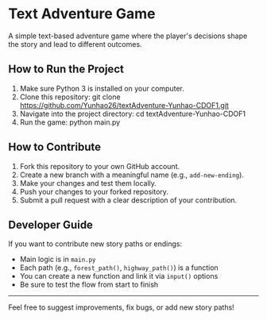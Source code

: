 # Text Adventure Game

A simple text-based adventure game where the player's decisions shape the story and lead to different outcomes.

## How to Run the Project

1. Make sure Python 3 is installed on your computer.
2. Clone this repository: git clone https://github.com/Yunhao26/textAdventure-Yunhao-CDOF1.git
3. Navigate into the project directory: cd textAdventure-Yunhao-CDOF1
4. Run the game: python main.py

## How to Contribute

1. Fork this repository to your own GitHub account.
2. Create a new branch with a meaningful name (e.g., `add-new-ending`).
3. Make your changes and test them locally.
4. Push your changes to your forked repository.
5. Submit a pull request with a clear description of your contribution.

## Developer Guide

If you want to contribute new story paths or endings:

- Main logic is in `main.py`
- Each path (e.g., `forest_path()`, `highway_path()`) is a function
- You can create a new function and link it via `input()` options
- Be sure to test the flow from start to finish

---

Feel free to suggest improvements, fix bugs, or add new story paths!
